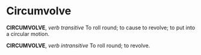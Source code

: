 # Circumvolve

**CIRCUMVOLVE**, _verb transitive_ To roll round; to cause to revolve; to put into a circular motion.

**CIRCUMVOLVE**, _verb intransitive_ To roll round; to revolve.